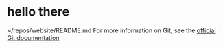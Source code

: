 # hello there




~/repos/website/README.md
 For more information on Git, see the
[official Git documentation](https://git-scm.com/)
